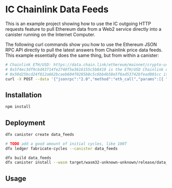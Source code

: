 # IC Chainlink Data Feeds

This is an example project showing how to use the IC outgoing HTTP requests feature to pull Ethereum data from a Web2 service directly into a canister running on the Internet Computer.

The following curl commands show you how to use the Ethereum JSON RPC API directly to pull the latest answers from Chainlink price data feeds. This example essentially does the same thing, but from within a canister:

```bash
# Chainlink ETH/USD: https://data.chain.link/ethereum/mainnet/crypto-usd/eth-usd
# 0x5f4ec3df9cbd43714fe2740f5e3616155c5b8419 is the ETH/USD Chainlink data feed Ethereum smart contract address
# 0x50d25bcd24f012a662bcaeb604f0285b8c5c6bb4b58e5f6ad53742bfead001cc is the Keccak-256 hash of "latestAnswer()" without the quotes
curl -X POST --data '{"jsonrpc":"2.0","method":"eth_call","params":[{ "to": "0x5f4ec3df9cbd43714fe2740f5e3616155c5b8419", "data": "0x50d25bcd24f012a662bcaeb604f0285b8c5c6bb4b58e5f6ad53742bfead001cc" }, "latest"],"id":1}' https://your-ethereum-provider-url.org
```

## Installation

```bash
npm install
```

## Deployment

```bash
dfx canister create data_feeds

# TODO add a good amount of initial cycles, like 100T
dfx ledger fabricate-cycles --canister data_feeds

dfx build data_feeds
dfx canister install --wasm target/wasm32-unknown-unknown/release/data_feeds.wasm.gz --argument '("https://your-ethereum-provider-url.org")' data_feeds
```

## Usage
